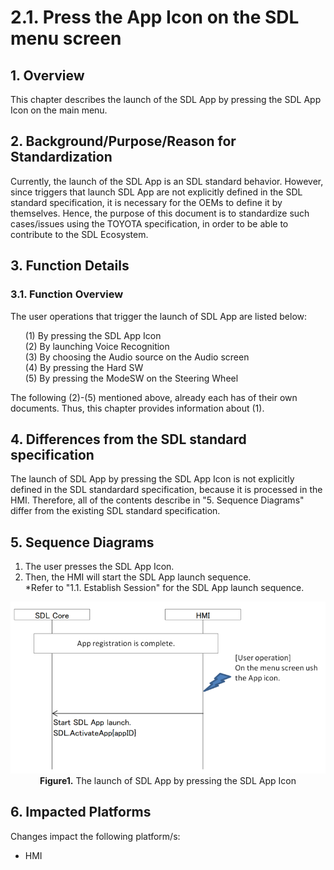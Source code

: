 # 2.1. Press the App Icon on the SDL menu screen

## 1. Overview
This chapter describes the launch of the SDL App by pressing the SDL App Icon on the main menu.

## 2. Background/Purpose/Reason for Standardization
Currently, the launch of the SDL App is an SDL standard behavior.
However, since triggers that launch SDL App are not explicitly defined in the SDL standard specification, it is necessary for the OEMs to define it by themselves.
Hence, the purpose of this document is to standardize such cases/issues using the TOYOTA specification, in order to be able to contribute to the SDL Ecosystem.

## 3. Function Details
### 3.1. Function Overview
The user operations that trigger the launch of SDL App are listed below:

<ol>
 (1) By pressing the SDL App Icon<br>
 (2) By launching Voice Recognition<br>
 (3) By choosing the Audio source on the Audio screen<br>
 (4) By pressing the Hard SW<br>
 (5) By pressing the ModeSW on the Steering Wheel
</ol>

The following (2)-(5) mentioned above, already each has of their own documents. Thus, this chapter provides information about (1).


## 4. Differences from the SDL standard specification
The launch of SDL App by pressing the SDL App Icon is not explicitly defined in the SDL standardard specification, because it is processed in the HMI.
Therefore, all of the contents describe in "5. Sequence Diagrams" differ from the existing SDL standard specification.

## 5. Sequence Diagrams
1. The user presses the SDL App Icon.
2. Then, the HMI will start the SDL App launch sequence.<br>
 *Refer to "1.1. Establish Session" for the SDL App launch sequence.

<div align="center">

![Figure1_The_launch_of_SDLApp_by_pressing_the_SDLAppicon.png](./assets/Figure1_The_launch_of_SDLApp_by_pressing_the_SDLAppicon.png)<br>
<b>Figure1.</b> The launch of SDL App by pressing the SDL App Icon

</div>

## 6. Impacted Platforms
Changes impact the following platform/s:
- HMI



